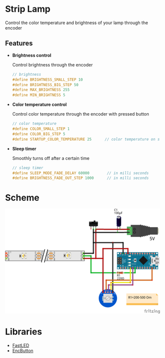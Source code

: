 # Strip Lamp

Сontrol the color temperature and brightness of your lamp through the encoder

## Features
- **Brightness control**

    Control brightness through the encoder

    ```c 
    // brightness
    #define BRIGHTNESS_SMALL_STEP 10
    #define BRIGHTNESS_BIG_STEP 50
    #define MAX_BRIGHTNESS 255
    #define MIN_BRIGHTNESS 5
    ```

- **Color temperature control**

    Control color temperature through the encoder with pressed button

    ```c 
    // color temperature
    #define COLOR_SMALL_STEP 1
    #define COLOR_BIG_STEP 5
    #define STARTUP_COLOR_TEMPERATURE 25      // color temperature on startup
    ```

- **Sleep timer**

    Smoothly turns off after a certain time

    ```c 
    // sleep timer
    #define SLEEP_MODE_FADE_DELAY 60000        // in milli seconds
    #define BRIGHTNESS_FADE_OUT_STEP 1000      // in milli seconds
    ```

# Scheme

![scheme](schemes/scheme.png)

# Libraries
- [FastLED](https://github.com/FastLED/FastLED)
- [EncButton](https://github.com/GyverLibs/EncButton)
